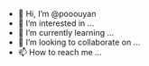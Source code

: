 - 👋 Hi, I’m @pooouyan
- 👀 I’m interested in ...
- 🌱 I’m currently learning ...
- 💞️ I’m looking to collaborate on ...
- 📫 How to reach me ...

<!---
pooouyan/pooouyan is a ✨ special ✨ repository because its `README.md` (this file) appears on your GitHub profile.
You can click the Preview link to take a look at your changes.
--->
